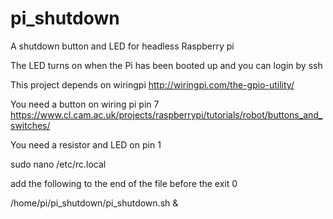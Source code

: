 # pi_shutdown
A shutdown button and LED for headless Raspberry pi

The LED turns on when the Pi has been booted up and you can login by ssh

This project depends on wiringpi http://wiringpi.com/the-gpio-utility/

You need a button on wiring pi pin 7
https://www.cl.cam.ac.uk/projects/raspberrypi/tutorials/robot/buttons_and_switches/

You need a resistor and LED on pin 1


  sudo nano /etc/rc.local

add the following to the end of the file before the exit 0

  /home/pi/pi_shutdown/pi_shutdown.sh &
